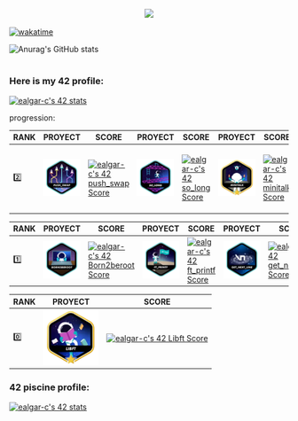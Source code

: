 <p align="center">
  <a href="https://skillicons.dev">
    <img src="https://skillicons.dev/icons?i=c,cpp,arduino,html,css,bash&perline=3" />
  </a>
</p>

[![wakatime](https://wakatime.com/badge/user/a0e860d2-9914-4fed-8143-b9fd5cf5e6c1.svg)](https://wakatime.com/@a0e860d2-9914-4fed-8143-b9fd5cf5e6c1)

![Anurag's GitHub stats](https://github-readme-stats.vercel.app/api?username=ealgar-c&show_icons=true&theme=dracula)
#
### Here is my 42 profile:

[![ealgar-c's 42 stats](https://badge42.vercel.app/api/v2/clgt9itor006908l8lh9nnf5g/stats?cursusId=21&coalitionId=275)](https://github.com/JaeSeoKim/badge42)

progression:
<!-- TABLA PROYECTOS RANK 2 -->
<table width: 100%>
  <thead>
    <tr>
      <th>RANK</th>
      <th>PROYECT</th>
      <th>SCORE</th>
      <th>PROYECT</th>
      <th>SCORE</th>
      <th>PROYECT</th>
      <th>SCORE</th>
      <th>PROYECT</th>
      <th>SCORE</th>
    </tr>
  </thead>
  <tbody>
    <tr>
      <td>2️⃣</td>
      <td><img width="100" src="https://github.com/leogaudin/42_project_badges/raw/main/badges/push_swap.webp"/></td>
      <td><a href="https://github.com/JaeSeoKim/badge42"><img src="https://badge42.vercel.app/api/v2/clgt9itor006908l8lh9nnf5g/project/3110391" alt="ealgar-c's 42 push_swap Score" /></a></td>
      <td><img width="100" src="https://github.com/leogaudin/42_project_badges/raw/main/badges/so_long.webp"/> </td>
      <td><a href="https://github.com/JaeSeoKim/badge42"><img src="https://badge42.vercel.app/api/v2/clgt9itor006908l8lh9nnf5g/project/3100098" alt="ealgar-c's 42 so_long Score" /></a></td>
      <td><img width="100" src="https://github.com/leogaudin/42_project_badges/raw/main/badges/minitalk_bonus.webp"/></td>
      <td><a href="https://github.com/JaeSeoKim/badge42"><img src="https://badge42.vercel.app/api/v2/clgt9itor006908l8lh9nnf5g/project/3089454" alt="ealgar-c's 42 minitalk Score" /></a></td>
      <td>Exam rank 02</td>
      <td><a href="https://github.com/JaeSeoKim/badge42"><img src="https://badge42.vercel.app/api/v2/clgt9itor006908l8lh9nnf5g/project/3087920" alt="ealgar-c's 42 Exam Rank 02 Score" /></a></td>
    </tr>
  </tbody>
</table>

<!-- TABLA PROYECTOS RANK 1 -->
<table width: 100%>
  <thead>
    <tr>
      <th>RANK</th>
      <th>PROYECT</th>
      <th>SCORE</th>
      <th>PROYECT</th>
      <th>SCORE</th>
      <th>PROYECT</th>
      <th>SCORE</th>
    </tr>
  </thead>
  <tbody>
    <tr>
      <td>1️⃣</td>
      <td><img width="100" src="https://github.com/leogaudin/42_project_badges/raw/main/badges/born2beroot.webp"/></td>
      <td><a href="https://github.com/JaeSeoKim/badge42"><img src="https://badge42.vercel.app/api/v2/clgt9itor006908l8lh9nnf5g/project/3073042" alt="ealgar-c's 42 Born2beroot Score" /></a></td>
      <td><img width="100" src="https://github.com/leogaudin/42_project_badges/raw/main/badges/ft_printf.webp"/></td>
      <td><a href="https://github.com/JaeSeoKim/badge42"><img src="https://badge42.vercel.app/api/v2/clgt9itor006908l8lh9nnf5g/project/3075974" alt="ealgar-c's 42 ft_printf Score" /></a></td>
      <td><img width="100" src="https://github.com/leogaudin/42_project_badges/raw/main/badges/get_next_line.webp"/></td>
      <td><a href="https://github.com/JaeSeoKim/badge42"><img src="https://badge42.vercel.app/api/v2/clgt9itor006908l8lh9nnf5g/project/3078929" alt="ealgar-c's 42 get_next_line Score" /></a></td>
    </tr>
  </tbody>
</table>

<!-- TABLA PROYECTOS RANK 0 -->
<table width: 100%>
  <thead>
    <tr>
      <th>RANK</th>
      <th>PROYECT</th>
      <th>SCORE</th>
    </tr>
  </thead>
  <tbody>
    <tr>
      <td>0️⃣</td>
      <td><img width="100" src="https://github.com/leogaudin/42_project_badges/raw/main/badges/libft_bonus.webp"/></td>
      <td><a href="https://github.com/JaeSeoKim/badge42"><img src="https://badge42.vercel.app/api/v2/clgt9itor006908l8lh9nnf5g/project/3066343" alt="ealgar-c's 42 Libft Score" /></a></td>
    </tr>
  </tbody>
</table>


### 42 piscine profile:

[![ealgar-c's 42 stats](https://badge42.vercel.app/api/v2/clgt9itor006908l8lh9nnf5g/stats?cursusId=9&coalitionId=215)](https://github.com/JaeSeoKim/badge42)
